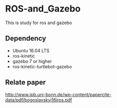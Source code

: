 # ROS-and_Gazebo
This is study for ros and gazebo
## Dependency
- Ubuntu 16.04 LTS
- ros-kinetic
- gazebo 7 or higher
- ros-kinetic-turtlebot-gazebo
## Relate paper
http://www.ipb.uni-bonn.de/wp-content/papercite-data/pdf/bogoslavskyi16iros.pdf
